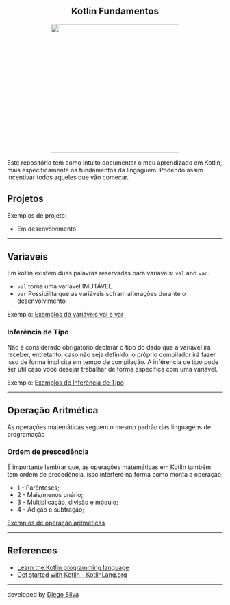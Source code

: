 <center>
    <h2 align="center">Kotlin Fundamentos</h2>
    <img src="https://kotlinlang.org/docs/images/kotlin-logo.png" width="300px"/>
</center>

Este repositório tem como intuito documentar o meu aprendizado em Kotlin, mais especificamente os fundamentos da lingaguem.
Podendo assim incentivar todos aqueles que vão começar.

## Projetos

Exemplos de projeto:

- Em desenvolvimento

---


## Variaveis

Em kotlin existem duas palavras reservadas para variáveis: ```val``` and ``var``.

- ``val`` torna uma variável IMUTÁVEL
- ``var`` Possibilita que as variáveis sofram alterações durante o desenvolvimento

Exemplo:<a href="https://github.com/diegobsilva10/kotlin-fundamentos/blob/master/src/main/kotlin/strings/Main.kt" target="_blank"> Exemplos de variáveis val e var</a><br>

### Inferência de Tipo

Não é considerado obrigatório declarar o tipo do dado que a variável irá receber, entretanto, caso não seja definido, o próprio
compilador irá fazer isso de forma implicita em tempo de compilação. A infêrencia de tipo pode ser útil caso você
desejar trabalhar de forma específica com uma variável.

Exemplo: <a href="https://github.com/diegobsilva10/kotlin-fundamentos/blob/master/src/main/kotlin/strings/inferenciaDeTipo.kt" target="_blank"> Exemplos de Inferência de Tipo</a>

---

## Operação Aritmética
As operações matemáticas seguem o mesmo padrão das linguagens de programação

### Ordem de prescedência 
É importante lembrar que, as operações matemáticas em Kotlin também tem ordem de precedência, isso interfere
na forma como monta a operação.
* 1 - Parênteses;
* 2 - Mais/menos unário;
* 3 - Multiplicação, divisão e módulo;
* 4 - Adição e subtração;

<a href="https://github.com/diegobsilva10/kotlin-fundamentos/blob/master/src/main/kotlin/operadoresAritmeticos/OperadoresAritmeticas.kt" target="_blank"> Exemplos de operação aritméticas</a>

---


## References

- [Learn the Kotlin programming language](https://developer.android.com/kotlin/learn?gclsrc=aw.ds&gclid=CjwKCAjw9e6SBhB2EiwA5myr9tk-mZhoAytl5-3nJeQ0lgYnyIGcs5GFh9-aN1tDvkwvcrFEAJZdLhoC0lAQAvD_BwE)
- [Get started with Kotlin - KotlinLang.org](https://kotlinlang.org/docs/getting-started.html)

---
developed by [Diego Silva](https://www.linkedin.com/in/diego-silva-2479711a7/)
